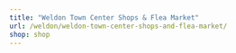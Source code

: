 ```yaml
---
title: "Weldon Town Center Shops & Flea Market"
url: /weldon/weldon-town-center-shops-and-flea-market/
shop: shop
---
```


